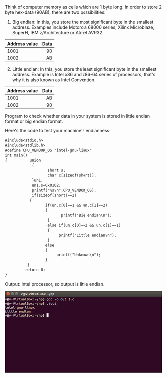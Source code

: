Think of computer memory as cells which are 1 byte long. In order to store 2 byte hex-data (90AB), there are two possibilities: 

1. Big endian: In this, you store the most significant byte in the smallest address. Examples include Motorola 68000 series, Xilinx Microblaze, SuperH, IBM z/Architecture or Atmel AVR32. 

| Address value |     Data |
| :------------ | --------:|
|  1001         |        90|
|  1002         |        AB|


2. Little endian: In this, you store the least significant byte in the smallest address.
Example is Intel x86 and x86-64 series of processors, that's why it is also known as Intel Convention.

| Address value |     Data |
| :------------ | --------:|
|  1001         |        AB|
|  1002         |        90|

Program to check whether data in your system is stored in little endian format or big endian format.

Here's the code to test your machine's endianness:
```
#include<stdio.h>
#include<stdlib.h>
#define CPU_VENDOR_OS "intel-gnu-linux"
int main()
{          union
            {
                   short s;
                   char c[sizeof(short)];
            }un1;
            un1.s=0x0102;
            printf("%s\n",CPU_VENDOR_OS);
            if(sizeof(short)==2)
           {
                  if(un.c[0]==1 && un.c[1]==2)
                  {
                         printf("Big endian\n");
                   }
                   else if(un.c[0]==2 && un.c[1]==1)
                   {
                        printf("Little endian\n");
                   }
                  else
                  {
                       printf("Unknown\n");
                  }
          }
         return 0;
}
```

Output: Intel processor, so output is little endian.

![Output](images/LittleEndian.png)
